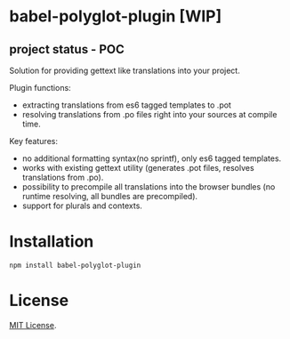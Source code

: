 # babel-polyglot-plugin [WIP]
## project status - POC
Solution for providing gettext like translations into your project.

Plugin functions:
- extracting translations from es6 tagged templates to .pot 
- resolving translations from .po files right into your sources at compile time.

Key features:
- no additional formatting syntax(no sprintf), only es6 tagged templates.
- works with existing gettext utility (generates .pot files, resolves translations from .po).
- possibility to precompile all translations into the browser bundles (no runtime resolving, all bundles are precompiled).
- support for plurals and contexts.

Installation
============

`npm install babel-polyglot-plugin`


License
=======

[MIT License](LICENSE).
